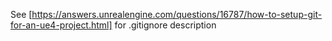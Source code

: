 See [https://answers.unrealengine.com/questions/16787/how-to-setup-git-for-an-ue4-project.html] for .gitignore description
